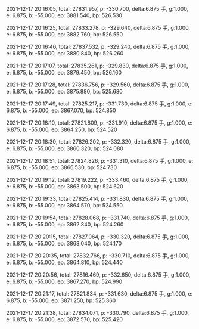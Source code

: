 2021-12-17 20:16:05, total: 27831.957, p: -330.700, delta:6.875 手, g:1.000, e: 6.875, b: -55.000, ep: 3881.540, bp: 526.530

2021-12-17 20:16:25, total: 27833.278, p: -329.640, delta:6.875 手, g:1.000, e: 6.875, b: -55.000, ep: 3882.760, bp: 526.550

2021-12-17 20:16:46, total: 27837.532, p: -329.240, delta:6.875 手, g:1.000, e: 6.875, b: -55.000, ep: 3880.840, bp: 526.260

2021-12-17 20:17:07, total: 27835.261, p: -329.830, delta:6.875 手, g:1.000, e: 6.875, b: -55.000, ep: 3879.450, bp: 526.160

2021-12-17 20:17:28, total: 27836.756, p: -329.560, delta:6.875 手, g:1.000, e: 6.875, b: -55.000, ep: 3875.880, bp: 525.680

2021-12-17 20:17:49, total: 27825.217, p: -331.730, delta:6.875 手, g:1.000, e: 6.875, b: -55.000, ep: 3867.070, bp: 524.850

2021-12-17 20:18:10, total: 27821.809, p: -331.910, delta:6.875 手, g:1.000, e: 6.875, b: -55.000, ep: 3864.250, bp: 524.520

2021-12-17 20:18:30, total: 27826.202, p: -332.320, delta:6.875 手, g:1.000, e: 6.875, b: -55.000, ep: 3860.320, bp: 524.080

2021-12-17 20:18:51, total: 27824.826, p: -331.310, delta:6.875 手, g:1.000, e: 6.875, b: -55.000, ep: 3866.530, bp: 524.730

2021-12-17 20:19:12, total: 27819.222, p: -333.460, delta:6.875 手, g:1.000, e: 6.875, b: -55.000, ep: 3863.500, bp: 524.620

2021-12-17 20:19:33, total: 27825.414, p: -331.830, delta:6.875 手, g:1.000, e: 6.875, b: -55.000, ep: 3864.570, bp: 524.550

2021-12-17 20:19:54, total: 27828.068, p: -331.740, delta:6.875 手, g:1.000, e: 6.875, b: -55.000, ep: 3862.340, bp: 524.260

2021-12-17 20:20:15, total: 27827.064, p: -330.320, delta:6.875 手, g:1.000, e: 6.875, b: -55.000, ep: 3863.040, bp: 524.170

2021-12-17 20:20:35, total: 27832.766, p: -330.710, delta:6.875 手, g:1.000, e: 6.875, b: -55.000, ep: 3864.810, bp: 524.440

2021-12-17 20:20:56, total: 27816.469, p: -332.650, delta:6.875 手, g:1.000, e: 6.875, b: -55.000, ep: 3867.270, bp: 524.990

2021-12-17 20:21:17, total: 27821.834, p: -331.630, delta:6.875 手, g:1.000, e: 6.875, b: -55.000, ep: 3871.250, bp: 525.360

2021-12-17 20:21:38, total: 27834.071, p: -330.790, delta:6.875 手, g:1.000, e: 6.875, b: -55.000, ep: 3872.570, bp: 525.420